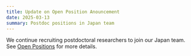 ```yaml
---
title: Update on Open Position Anouncement
date: 2025-03-13
summary: Postdoc positions in Japan team
---
```


We continue recruiting postdoctoral researchers to join our Japan team.
See [Open Positions](/open-positions/) for more details.